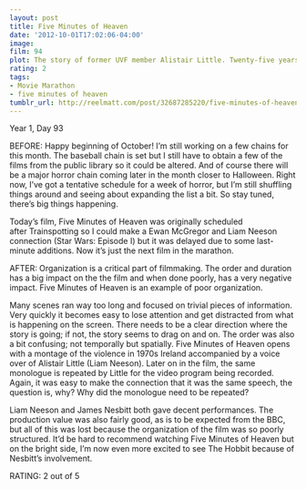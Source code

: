```yaml
---
layout: post
title: Five Minutes of Heaven
date: '2012-10-01T17:02:06-04:00'
image: 
film: 94
plot: The story of former UVF member Alistair Little. Twenty-five years after Little killed Joe Griffen’s brother, the media arrange an auspicious meeting between the two.
rating: 2
tags:
- Movie Marathon
- five minutes of heaven
tumblr_url: http://reelmatt.com/post/32687285220/five-minutes-of-heaven
---
```


Year 1, Day 93

BEFORE: Happy beginning of October! I’m still working on a few chains for this month. The baseball chain is set but I still have to obtain a few of the films from the public library so it could be altered. And of course there will be a major horror chain coming later in the month closer to Halloween. Right now, I’ve got a tentative schedule for a week of horror, but I’m still shuffling things around and seeing about expanding the list a bit. So stay tuned, there’s big things happening.

Today’s film, Five Minutes of Heaven was originally scheduled after Trainspotting so I could make a Ewan McGregor and Liam Neeson connection (Star Wars: Episode I) but it was delayed due to some last-minute additions. Now it’s just the next film in the marathon.

AFTER: Organization is a critical part of filmmaking. The order and duration has a big impact on the the film and when done poorly, has a very negative impact. Five Minutes of Heaven is an example of poor organization.

Many scenes ran way too long and focused on trivial pieces of information. Very quickly it becomes easy to lose attention and get distracted from what is happening on the screen. There needs to be a clear direction where the story is going; if not, the story seems to drag on and on. The order was also a bit confusing; not temporally but spatially. Five Minutes of Heaven opens with a montage of the violence in 1970s Ireland accompanied by a voice over of Alistair Little (Liam Neeson). Later on in the film, the same monologue is repeated by Little for the video program being recorded. Again, it was easy to make the connection that it was the same speech, the question is, why? Why did the monologue need to be repeated?

Liam Neeson and James Nesbitt both gave decent performances. The production value was also fairly good, as is to be expected from the BBC, but all of this was lost because the organization of the film was so poorly structured. It’d be hard to recommend watching Five Minutes of Heaven but on the bright side, I’m now even more excited to see The Hobbit because of Nesbitt’s involvement.

RATING: 2 out of 5
